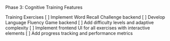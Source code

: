 Phase 3: Cognitive Training Features

Training Exercises
[ ] Implement Word Recall Challenge backend
[ ] Develop Language Fluency Game backend
[ ] Add difficulty levels and adaptive complexity
[ ] Implement frontend UI for all exercises with interactive elements
[ ] Add progress tracking and performance metrics